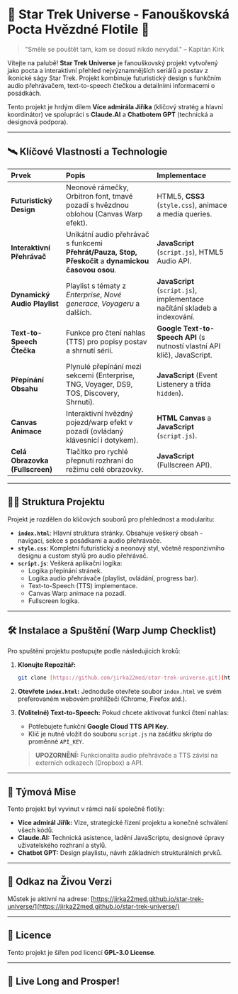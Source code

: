 # 🖖 Star Trek Universe - Fanouškovská Pocta Hvězdné Flotile 🚀

> "Směle se pouštět tam, kam se dosud nikdo nevydal." – Kapitán Kirk

Vítejte na palubě! **Star Trek Universe** je fanouškovský projekt vytvořený jako pocta a interaktivní přehled nejvýznamnějších seriálů a postav z ikonické ságy Star Trek. Projekt kombinuje futuristický design s funkčním audio přehrávačem, text-to-speech čtečkou a detailními informacemi o posádkách.

Tento projekt je hrdým dílem **Více admirála Jiříka** (klíčový stratég a hlavní koordinátor) ve spolupráci s **Claude.AI** a **Chatbotem GPT** (technická a designová podpora).

---

## 🛰️ Klíčové Vlastnosti a Technologie

| Prvek | Popis | Implementace |
| :--- | :--- | :--- |
| **Futuristický Design** | Neonové rámečky, Orbitron font, tmavé pozadí s hvězdnou oblohou (Canvas Warp efekt). | HTML5, **CSS3** (`style.css`), animace a media queries. |
| **Interaktivní Přehrávač** | Unikátní audio přehrávač s funkcemi **Přehrát/Pauza, Stop, Přeskočit** a **dynamickou časovou osou**. | **JavaScript** (`script.js`), HTML5 Audio API. |
| **Dynamický Audio Playlist** | Playlist s tématy z *Enterprise*, *Nové generace*, *Voyageru* a dalších. | **JavaScript** (`script.js`), implementace načítání skladeb a indexování. |
| **Text-to-Speech Čtečka** | Funkce pro čtení nahlas (TTS) pro popisy postav a shrnutí sérií. | **Google Text-to-Speech API** (s nutností vlastní API klíč), JavaScript. |
| **Přepínání Obsahu** | Plynulé přepínání mezi sekcemi (Enterprise, TNG, Voyager, DS9, TOS, Discovery, Shrnutí). | **JavaScript** (Event Listenery a třída `hidden`). |
| **Canvas Animace** | Interaktivní hvězdný pojezd/warp efekt v pozadí (ovládaný klávesnicí i dotykem). | **HTML Canvas** a **JavaScript** (`script.js`). |
| **Celá Obrazovka (Fullscreen)** | Tlačítko pro rychlé přepnutí rozhraní do režimu celé obrazovky. | **JavaScript** (Fullscreen API). |

---

## 🧑‍🚀 Struktura Projektu

Projekt je rozdělen do klíčových souborů pro přehlednost a modularitu:

* **`index.html`**: Hlavní struktura stránky. Obsahuje veškerý obsah - navigaci, sekce s posádkami a audio přehrávače.
* **`style.css`**: Kompletní futuristický a neonový styl, včetně responzivního designu a custom stylů pro audio přehrávač.
* **`script.js`**: Veškerá aplikační logika:
    * Logika přepínání stránek.
    * Logika audio přehrávače (playlist, ovládání, progress bar).
    * Text-to-Speech (TTS) implementace.
    * Canvas Warp animace na pozadí.
    * Fullscreen logika.

---

## 🛠️ Instalace a Spuštění (Warp Jump Checklist)

Pro spuštění projektu postupujte podle následujících kroků:

1.  **Klonujte Repozitář:**
    ```bash
    git clone [https://github.com/jirka22med/star-trek-universe.git](https://github.com/jirka22med/star-trek-universe.git)
    ```
2.  **Otevřete `index.html`:**
    Jednoduše otevřete soubor `index.html` ve svém preferovaném webovém prohlížeči (Chrome, Firefox atd.).
3.  **(Volitelné) Text-to-Speech:**
    Pokud chcete aktivovat funkci čtení nahlas:
    * Potřebujete funkční **Google Cloud TTS API Key**.
    * Klíč je nutné vložit do souboru `script.js` na začátku skriptu do proměnné `API_KEY`.
    
    > **UPOZORNĚNÍ:** Funkcionalita audio přehrávače a TTS závisí na externích odkazech (Dropbox) a API.

---

## 🌟 Týmová Mise

Tento projekt byl vyvinut v rámci naší společné flotily:

* **Více admirál Jiřík:** Vize, strategické řízení projektu a konečné schválení všech kódů.
* **Claude.AI:** Technická asistence, ladění JavaScriptu, designové úpravy uživatelského rozhraní a stylů.
* **Chatbot GPT:** Design playlistu, návrh základních strukturálních prvků.

---

## 🔗 Odkaz na Živou Verzi

Můstek je aktivní na adrese:
[https://jirka22med.github.io/star-trek-universe/](https://jirka22med.github.io/star-trek-universe/)

---

## 📄 Licence

Tento projekt je šířen pod licencí **GPL-3.0 License**.

---

## 🖖 Live Long and Prosper!
